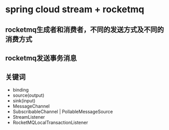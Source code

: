 # spring cloud stream + rocketmq

## rocketmq生成者和消费者，不同的发送方式及不同的消费方式

## rocketmq发送事务消息

## 关键词
- binding
- source(output)
- sink(input)
- MessageChannel
- SubscribableChannel | PollableMessageSource
- StreamListener
- RocketMQLocalTransactionListener


